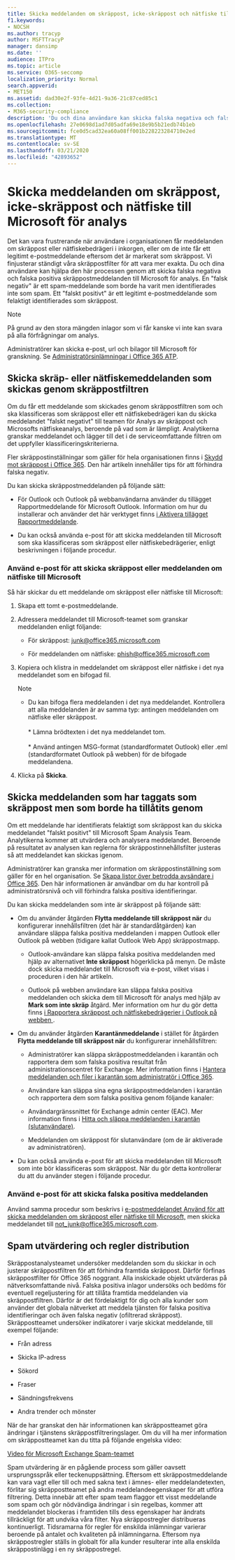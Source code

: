 ```yaml
---
title: Skicka meddelanden om skräppost, icke-skräppost och nätfiske till Microsoft för analys
f1.keywords:
- NOCSH
ms.author: tracyp
author: MSFTTracyP
manager: dansimp
ms.date: ''
audience: ITPro
ms.topic: article
ms.service: O365-seccomp
localization_priority: Normal
search.appverid:
- MET150
ms.assetid: dad30e2f-93fe-4d21-9a36-21c87ced85c1
ms.collection:
- M365-security-compliance
description: 'Du och dina användare kan skicka falska negativa och falska positiva skräppostmeddelanden till Microsoft för analys. '
ms.openlocfilehash: 27e0698d1ad7d05adfa69e18e9b5b21edb74b1eb
ms.sourcegitcommit: fce0d5cad32ea60a08ff001b228223284710e2ed
ms.translationtype: MT
ms.contentlocale: sv-SE
ms.lasthandoff: 03/21/2020
ms.locfileid: "42893652"
---
```

# <a name="submit-spam-non-spam-and-phishing-scam-messages-to-microsoft-for-analysis"></a>Skicka meddelanden om skräppost, icke-skräppost och nätfiske till Microsoft för analys

Det kan vara frustrerande när användare i organisationen får meddelanden om skräppost eller nätfiskebedrägeri i inkorgen, eller om de inte får ett legitimt e-postmeddelande eftersom det är markerat som skräppost. Vi finjusterar ständigt våra skräppostfilter för att vara mer exakta. Du och dina användare kan hjälpa den här processen genom att skicka falska negativa och falska positiva skräppostmeddelanden till Microsoft för analys. En "falsk negativ" är ett spam-meddelande som borde ha varit men identifierades inte som spam. Ett "falskt positivt" är ett legitimt e-postmeddelande som felaktigt identifierades som skräppost.

> [!NOTE]
> På grund av den stora mängden inlagor som vi får kanske vi inte kan svara på alla förfrågningar om analys.

Administratörer kan skicka e-post, url och bilagor till Microsoft för granskning. Se [Administratörsinlämningar i Office 365 ATP](admin-submission.md).

## <a name="submit-junk-or-phishing-messages-that-passed-through-the-spam-filters"></a>Skicka skräp- eller nätfiskemeddelanden som skickas genom skräppostfiltren

Om du får ett meddelande som skickades genom skräppostfiltren som och ska klassificeras som skräppost eller ett nätfiskebedrägeri kan du skicka meddelandet "falskt negativt" till teamen för Analys av skräppost och Microsofts nätfiskeanalys, beroende på vad som är lämpligt. Analytikerna granskar meddelandet och lägger till det i de serviceomfattande filtren om det uppfyller klassificeringskriterierna.

Fler skräppostinställningar som gäller för hela organisationen finns i [Skydd mot skräppost i Office 365](anti-spam-protection.md). Den här artikeln innehåller tips för att förhindra falska negativ.

Du kan skicka skräppostmeddelanden på följande sätt:

- För Outlook och Outlook på webbanvändarna använder du tillägget Rapportmeddelande för Microsoft Outlook. Information om hur du installerar och använder det här verktyget finns [i Aktivera tillägget Rapportmeddelande](enable-the-report-message-add-in.md).

- Du kan också använda e-post för att skicka meddelanden till Microsoft som ska klassificeras som skräppost eller nätfiskebedrägerier, enligt beskrivningen i följande procedur.

### <a name="use-email-to-submit-junk-spam-or-phishing-scam-messages-to-microsoft"></a>Använd e-post för att skicka skräppost eller meddelanden om nätfiske till Microsoft

Så här skickar du ett meddelande om skräppost eller nätfiske till Microsoft:

1. Skapa ett tomt e-postmeddelande.

2. Adressera meddelandet till Microsoft-teamet som granskar meddelanden enligt följande:

   - För skräppost: junk@office365.microsoft.com

   - För meddelanden om nätfiske: phish@office365.microsoft.com

3. Kopiera och klistra in meddelandet om skräppost eller nätfiske i det nya meddelandet som en bifogad fil.

   > [!NOTE]
   > * Du kan bifoga flera meddelanden i det nya meddelandet. Kontrollera att alla meddelanden är av samma typ: antingen meddelanden om nätfiske eller skräppost. <br/><br/>* Lämna brödtexten i det nya meddelandet tom. <br/><br/>* Använd antingen MSG-format (standardformatet Outlook) eller .eml (standardformatet Outlook på webben) för de bifogade meddelandena.

4. Klicka på **Skicka**.

## <a name="submit-messages-that-were-tagged-as-junk-but-should-have-been-allowed-through"></a>Skicka meddelanden som har taggats som skräppost men som borde ha tillåtits genom

Om ett meddelande har identifierats felaktigt som skräppost kan du skicka meddelandet "falskt positivt" till Microsoft Spam Analysis Team. Analytikerna kommer att utvärdera och analysera meddelandet. Beroende på resultatet av analysen kan reglerna för skräppostinnehållsfilter justeras så att meddelandet kan skickas igenom.

Administratörer kan granska mer information om skräppostinställning som gäller för en hel organisation. Se [Skapa listor över betrodda avsändare i Office 365](create-safe-sender-lists-in-office-365.md). Den här informationen är användbar om du har kontroll på administratörsnivå och vill förhindra falska positiva identifieringar.

Du kan skicka meddelanden som inte är skräppost på följande sätt:

- Om du använder åtgärden **Flytta meddelande till skräppost när** du konfigurerar innehållsfiltren (det här är standardåtgärden) kan användare släppa falska positiva meddelanden i mappen Outlook eller Outlook på webben (tidigare kallat Outlook Web App) skräppostmapp.

  - Outlook-användare kan släppa falska positiva meddelanden med hjälp av alternativet **Inte skräppost** högerklicka på menyn. De måste dock skicka meddelandet till Microsoft via e-post, vilket visas i proceduren i den här artikeln.

  - Outlook på webben användare kan släppa falska positiva meddelanden och skicka dem till Microsoft för analys med hjälp av **Mark som inte skräp** åtgärd. Mer information om hur du gör detta finns [i Rapportera skräppost och nätfiskebedrägerier i Outlook på webben ](report-junk-email-and-phishing-scams-in-outlook-on-the-web-eop.md).

- Om du använder åtgärden **Karantänmeddelande** i stället för åtgärden **Flytta meddelande till skräppost när** du konfigurerar innehållsfiltren:

  - Administratörer kan släppa skräppostmeddelanden i karantän och rapportera dem som falska positiva resultat från administrationscentret för Exchange. Mer information finns i [Hantera meddelanden och filer i karantän som administratör i Office 365](manage-quarantined-messages-and-files.md).

  - Användare kan släppa sina egna skräppostmeddelanden i karantän och rapportera dem som falska positiva genom följande kanaler:

  - Användargränssnittet för Exchange admin center (EAC). Mer information finns i [Hitta och släppa meddelanden i karantän (slutanvändare)](find-and-release-quarantined-messages-as-a-user.md).

  - Meddelanden om skräppost för slutanvändare (om de är aktiverade av administratören).

- Du kan också använda e-post för att skicka meddelanden till Microsoft som inte bör klassificeras som skräppost. När du gör detta kontrollerar du att du använder stegen i följande procedur.

### <a name="use-email-to-submit-false-positive-messages"></a>Använd e-post för att skicka falska positiva meddelanden

Använd samma procedur som beskrivs i [e-postmeddelandet Använd för att skicka meddelanden om skräppost eller nätfiske till Microsoft,](#use-email-to-submit-junk-spam-or-phishing-scam-messages-to-microsoft) men skicka meddelandet till not_junk@office365.microsoft.com.

## <a name="spam-evaluation-and-rules-deployment"></a>Spam utvärdering och regler distribution

Skräppostanalysteamet undersöker meddelanden som du skickar in och justerar skräppostfiltren för att förhindra framtida skräppost. Därför förfinas skräppostfilter för Office 365 noggrant. Alla inskickade objekt utvärderas på nätverksomfattande nivå. Falska positiva inlagor undersöks och bedöms för eventuell regeljustering för att tillåta framtida meddelanden via skräppostfiltren. Därför är det fördelaktigt för dig och alla kunder som använder det globala nätverket att meddela tjänsten för falska positiva identifieringar och även falska negativ (ofiltrerad skräppost). Skräppostteamet undersöker indikatorer i varje skickat meddelande, till exempel följande:

- Från adress

- Skicka IP-adress

- Sökord

- Fraser

- Sändningsfrekvens

- Andra trender och mönster

När de har granskat den här informationen kan skräppostteamet göra ändringar i tjänstens skräppostfiltreringslager. Om du vill ha mer information om skräppostteamet kan du titta på följande engelska video:

[Video för Microsoft Exchange Spam-teamet](https://youtu.be/-TpX_-GMC7o?hd=1)

Spam utvärdering är en pågående process som gäller oavsett ursprungsspråk eller teckenuppsättning. Eftersom ett skräppostmeddelande kan vara vagt eller till och med sakna text i ämnes- eller meddelandetexten, förlitar sig skräppostteamet på andra meddelandeegenskaper för att utföra filtrering. Detta innebär att efter spam team flaggor ett visst meddelande som spam och gör nödvändiga ändringar i sin regelbas, kommer att meddelandet blockeras i framtiden tills dess egenskaper har ändrats tillräckligt för att undvika våra filter. Nya skräppostregler distribueras kontinuerligt. Tidsramarna för regler för enskilda inlämningar varierar beroende på antalet och kvaliteten på inlämningarna. Eftersom nya skräppostregler ställs in globalt för alla kunder resulterar inte alla enskilda skräppostinlägg i en ny skräppostregel.
